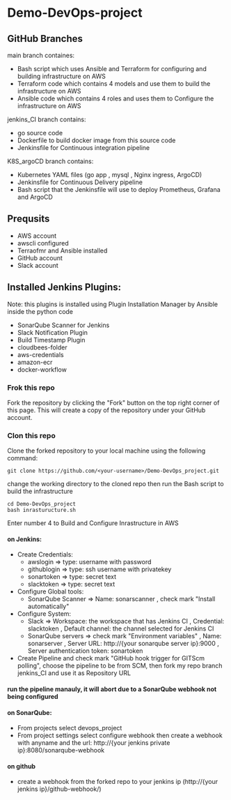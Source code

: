 # Demo-DevOps-project

## GitHub Branches

main branch containes:

- Bash script which uses Ansible and Terraform for configuring and building infrastructure on AWS
- Terraform code which contains 4 models and use them to build the infrastructure on AWS
- Ansible code which contains 4 roles and uses them to Configure the infrastructure on AWS

jenkins_CI branch contains:

- go source code
- Dockerfile to build docker image from this source code
- Jenkinsfile for Continuous integration pipeline

K8S_argoCD branch contains:

- Kubernetes YAML files (go app , mysql , Nginx ingress, ArgoCD)
- Jenkinsfile for Continuous Delivery pipeline
- Bash script that the Jenkinsfile will use to deploy Prometheus, Grafana and ArgoCD

## Prequsits

- AWS account
- awscli configured
- Terraofmr and Ansible installed
- GitHub account
- Slack account

## Installed Jenkins Plugins:

Note: this plugins is installed using Plugin Installation Manager by Ansible inside the python code

- SonarQube Scanner for Jenkins
- Slack Notification Plugin
- Build Timestamp Plugin
- cloudbees-folder
- aws-credentials
- amazon-ecr
- docker-workflow

### Frok this repo

Fork the repository by clicking the "Fork" button on the top right corner of this page. This will create a copy of the repository under your GitHub account.

### Clon this repo

Clone the forked repository to your local machine using the following command:

```
git clone https://github.com/<your-username>/Demo-DevOps_project.git
```

change the working directory to the cloned repo then run the Bash script to build the infrastructure

```
cd Demo-DevOps_project
bash inrasturucture.sh
```

Enter number 4 to Build and Configure Inrastructure in AWS

#### on Jenkins:

- Create Credentials:
  - awslogin => type: username with password
  - githublogin => type: ssh username with privatekey
  - sonartoken => type: secret text
  - slacktoken => type: secret text
- Configure Global tools:
  - SonarQube Scanner => Name: sonarscanner , check mark "Install automatically"
- Configure System:
  - Slack => Workspace: the workspace that has Jenkins CI , Credential: slacktoken , Default channel: the channel selected for Jenkins CI
  - SonarQube servers => check mark "Environment variables" , Name: sonarserver , Server URL: http://{your sonarqube server ip}:9000 , Server authentication token: sonartoken
- Create Pipeline and check mark "GitHub hook trigger for GITScm polling", choose the pipeline to be from SCM, then fork my repo branch jenkins_CI and use it as Repository URL

#### run the pipeline manauly, it will abort due to a SonarQube webhook not being configured

#### on SonarQube:

- From projects select devops_project
- From project settings select configure webhook then create a webhook with anyname and the url: http://{your jenkins private ip}:8080/sonarqube-webhook

#### on github

- create a webhook from the forked repo to your jenkins ip (http://{your jenkins ip}/github-webhook/)
